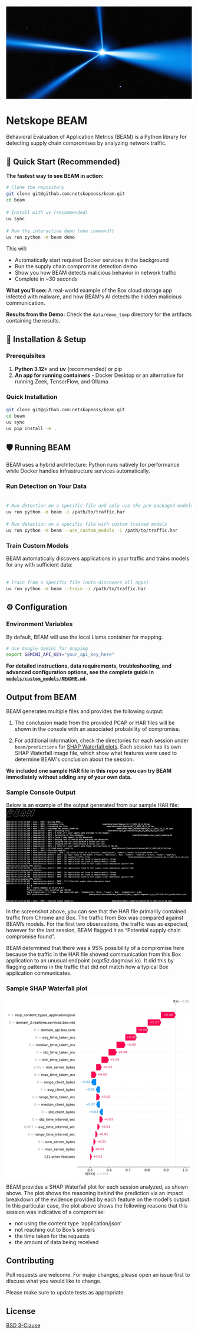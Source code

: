 ![BEAM image](https://github.com/netskopeoss/beam/blob/911595b4fd969d6305c0ba223084b7e6ae9568de/beam.jpg)

# Netskope BEAM
Behavioral Evaluation of Application Metrics (BEAM) is a Python library for detecting supply chain compromises by analyzing network traffic.

## 🚀 Quick Start (Recommended)

**The fastest way to see BEAM in action:**

```bash
# Clone the repository
git clone git@github.com:netskopeoss/beam.git
cd beam

# Install with uv (recommended)
uv sync

# Run the interactive demo (one command!)
uv run python -m beam demo
```

This will:
- Automatically start required Docker services in the background
- Run the supply chain compromise detection demo
- Show you how BEAM detects malicious behavior in network traffic
- Complete in ~30 seconds

**What you'll see:** A real-world example of the Box cloud storage app infected with malware, and how BEAM's AI detects the hidden malicious communication.

**Results from the Demo:** Check the `data/demo_temp` directory for the artifacts containing the results.

## 🔧 Installation & Setup

### Prerequisites
1. **Python 3.12+** and **uv** (recommended) or pip
2. **An app for running containers** - Docker Desktop or an alternative for running Zeek, TensorFlow, and Ollama

### Quick Installation

```bash
git clone git@github.com:netskopeoss/beam.git
cd beam
uv sync
uv pip install -e .
```

## 🛡️ Running BEAM

BEAM uses a hybrid architecture: Python runs natively for performance while Docker handles infrastructure services automatically.

### Run Detection on Your Data

```bash

# Run detection on a specific file and only use the pre-packaged models
uv run python -m beam -i /path/to/traffic.har

# Run detection on a specific file with custom trained models
uv run python -m beam --use_custom_models -i /path/to/traffic.har
```

### Train Custom Models

BEAM automatically discovers applications in your traffic and trains models for any with sufficient data:

```bash

# Train from a specific file (auto-discovers all apps)
uv run python -m beam --train -i /path/to/traffic.har

```

## ⚙️ Configuration

### Environment Variables

By default, BEAM will use the local Llama container for mapping.

```bash
# Use Google Gemini for mapping
export GEMINI_API_KEY="your_api_key_here"

```

**For detailed instructions, data requirements, troubleshooting, and advanced configuration options, see the complete guide in [`models/custom_models/README.md`](models/custom_models/README.md).**

## Output from BEAM
BEAM generates multiple files and provides the following output:

1. The conclusion made from the provided PCAP or HAR files will be shown in the console with an associated probability of compromise.

2. For additional information, check the directories for each session under `beam/predictions` for [SHAP Waterfall plots](https://shap.readthedocs.io/en/latest/generated/shap.plots.waterfall.html). Each session has its own SHAP Waterfall image file, which show what features were used to determine BEAM's conclusion about the session.

**We included one sample HAR file in this repo so you can try BEAM immediately without adding any of your own data.**

### Sample Console Output
 Below is an example of the output generated from our sample HAR file:
![Console screenshot showing BEAM's output](https://github.com/netskopeoss/beam/blob/7040781dddfc1aca5d7c1d6dfcc132139cace731/beam_sample_console_screenshot.jpg)

In the screenshot above, you can see that the HAR file primarily contained traffic from Chrome and Box. The traffic from Box was compared against BEAM’s models. For the first two observations, the traffic was as expected, however for the last session, BEAM flagged it as “Potential supply chain compromise found”.

BEAM determined that there was a 95% possibility of a compromise here because the traffic in the HAR file showed communication from this Box application to an unusual endpoint (xqpt5z.dagmawi.io). It did this by flagging patterns in the traffic that did not match how a typical Box application communicates.

### Sample SHAP Waterfall plot

![SHAP Waterfall plot showing features for Box compromise](https://github.com/netskopeoss/beam/blob/97bdd3bce1b3f613fc07808608298a9529eb32f4/sample_shap_waterfall.jpg)

BEAM provides a SHAP Waterfall plot for each session analyzed, as shown above. The plot shows the reasoning behind the prediction via an impact breakdown of the evidence provided by each feature on the model’s output. In this particular case, the plot above shows the following reasons that this session was indicative of a compromise:
- not using the content type ‘application/json’
- not reaching out to Box’s servers
- the time taken for the requests
- the amount of data being received


## Contributing

Pull requests are welcome. For major changes, please open an issue first
to discuss what you would like to change.

Please make sure to update tests as appropriate.

## License

[BSD 3-Clause](https://choosealicense.com/licenses/bsd-3-clause/)
